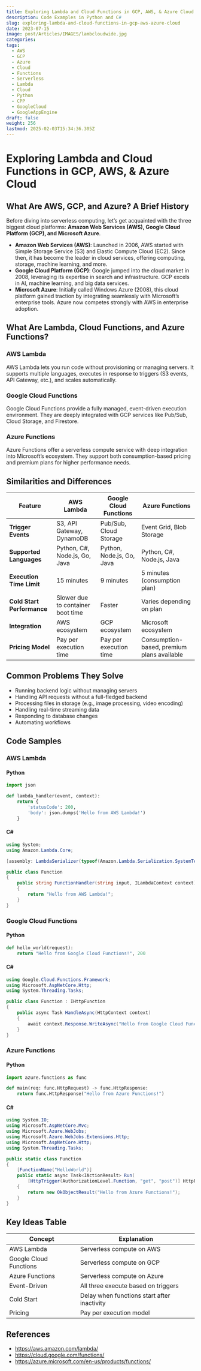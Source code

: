 ```yaml
---
title: Exploring Lambda and Cloud Functions in GCP, AWS, & Azure Cloud
description: Code Examples in Python and C#
slug: exploring-lambda-and-cloud-functions-in-gcp-aws-azure-cloud
date: 2023-07-15
image: post/Articles/IMAGES/lambcloudwide.jpg
categories: 
tags:
  - AWS
  - GCP
  - Azure
  - Cloud
  - Functions
  - Serverless
  - Lambda
  - Cloud
  - Python
  - CPP
  - GoogleCloud
  - GoogleAppEngine
draft: false
weight: 256
lastmod: 2025-02-03T15:34:36.305Z
---
```

# Exploring Lambda and Cloud Functions in GCP, AWS, & Azure Cloud

## What Are AWS, GCP, and Azure? A Brief History

Before diving into serverless computing, let’s get acquainted with the three biggest cloud platforms: **Amazon Web Services (AWS), Google Cloud Platform (GCP), and Microsoft Azure**.

* **Amazon Web Services (AWS)**: Launched in 2006, AWS started with Simple Storage Service (S3) and Elastic Compute Cloud (EC2). Since then, it has become the leader in cloud services, offering computing, storage, machine learning, and more.
* **Google Cloud Platform (GCP)**: Google jumped into the cloud market in 2008, leveraging its expertise in search and infrastructure. GCP excels in AI, machine learning, and big data services.
* **Microsoft Azure**: Initially called Windows Azure (2008), this cloud platform gained traction by integrating seamlessly with Microsoft’s enterprise tools. Azure now competes strongly with AWS in enterprise adoption.

## What Are Lambda, Cloud Functions, and Azure Functions?

### AWS Lambda

AWS Lambda lets you run code without provisioning or managing servers. It supports multiple languages, executes in response to triggers (S3 events, API Gateway, etc.), and scales automatically.

### Google Cloud Functions

Google Cloud Functions provide a fully managed, event-driven execution environment. They are deeply integrated with GCP services like Pub/Sub, Cloud Storage, and Firestore.

### Azure Functions

Azure Functions offer a serverless compute service with deep integration into Microsoft’s ecosystem. They support both consumption-based pricing and premium plans for higher performance needs.

## Similarities and Differences

| Feature                    | AWS Lambda                        | Google Cloud Functions    | Azure Functions                            |
| -------------------------- | --------------------------------- | ------------------------- | ------------------------------------------ |
| **Trigger Events**         | S3, API Gateway, DynamoDB         | Pub/Sub, Cloud Storage    | Event Grid, Blob Storage                   |
| **Supported Languages**    | Python, C#, Node.js, Go, Java     | Python, Node.js, Go, Java | Python, C#, Node.js, Java                  |
| **Execution Time Limit**   | 15 minutes                        | 9 minutes                 | 5 minutes (consumption plan)               |
| **Cold Start Performance** | Slower due to container boot time | Faster                    | Varies depending on plan                   |
| **Integration**            | AWS ecosystem                     | GCP ecosystem             | Microsoft ecosystem                        |
| **Pricing Model**          | Pay per execution time            | Pay per execution time    | Consumption-based, premium plans available |

## Common Problems They Solve

* Running backend logic without managing servers
* Handling API requests without a full-fledged backend
* Processing files in storage (e.g., image processing, video encoding)
* Handling real-time streaming data
* Responding to database changes
* Automating workflows

## Code Samples

### AWS Lambda

#### Python

```python
import json

def lambda_handler(event, context):
    return {
        'statusCode': 200,
        'body': json.dumps('Hello from AWS Lambda!')
    }
```

#### C\#

```csharp
using System;
using Amazon.Lambda.Core;

[assembly: LambdaSerializer(typeof(Amazon.Lambda.Serialization.SystemTextJson.DefaultLambdaJsonSerializer))]

public class Function
{
    public string FunctionHandler(string input, ILambdaContext context)
    {
        return "Hello from AWS Lambda!";
    }
}
```

### Google Cloud Functions

#### Python

```python
def hello_world(request):
    return "Hello from Google Cloud Functions!", 200
```

#### C\#

```csharp
using Google.Cloud.Functions.Framework;
using Microsoft.AspNetCore.Http;
using System.Threading.Tasks;

public class Function : IHttpFunction
{
    public async Task HandleAsync(HttpContext context)
    {
        await context.Response.WriteAsync("Hello from Google Cloud Functions!");
    }
}
```

### Azure Functions

#### Python

```python
import azure.functions as func

def main(req: func.HttpRequest) -> func.HttpResponse:
    return func.HttpResponse("Hello from Azure Functions!")
```

#### C\#

```csharp
using System.IO;
using Microsoft.AspNetCore.Mvc;
using Microsoft.Azure.WebJobs;
using Microsoft.Azure.WebJobs.Extensions.Http;
using Microsoft.AspNetCore.Http;
using System.Threading.Tasks;

public static class Function
{
    [FunctionName("HelloWorld")]
    public static async Task<IActionResult> Run(
        [HttpTrigger(AuthorizationLevel.Function, "get", "post")] HttpRequest req)
    {
        return new OkObjectResult("Hello from Azure Functions!");
    }
}
```

## Key Ideas Table

| Concept                | Explanation                                 |
| ---------------------- | ------------------------------------------- |
| AWS Lambda             | Serverless compute on AWS                   |
| Google Cloud Functions | Serverless compute on GCP                   |
| Azure Functions        | Serverless compute on Azure                 |
| Event-Driven           | All three execute based on triggers         |
| Cold Start             | Delay when functions start after inactivity |
| Pricing                | Pay per execution model                     |

## References

* https://aws.amazon.com/lambda/
* https://cloud.google.com/functions/
* https://azure.microsoft.com/en-us/products/functions/
